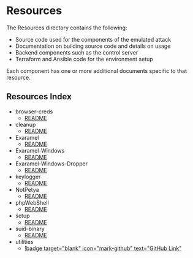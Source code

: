 # Resources

The Resources directory contains the following:

* Source code used for the components of the emulated attack
* Documentation on building source code and details on usage
* Backend components such as the control server
* Terraform and Ansible code for the environment setup

Each component has one or more additional documents specific to that resource.

## Resources Index

* browser-creds
  * [README](./README.md)
* cleanup
  * [README](./README.md)
* Exaramel
  * [README](./README.md)
* Exaramel-Windows
  * [README](./README.md)
* Exaramel-Windows-Dropper
  * [README](./README.md)
* keylogger
  * [README](./README.md)
* NotPetya
  * [README](./README.md)
* phpWebShell
  * [README](./README.md)
* setup
  * [README](./README.md)
* suid-binary
  * [README](./README.md)
* utilities
  * [!badge target="blank" icon="mark-github" text="GitHub Link"](https://github.com/attackevals/ael/tree/49516eb0eb51c7b8f3c2851d612ea5c5467ff2bb/Enterprise/sandworm/Resources/utilities)
